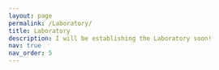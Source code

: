 ```yaml
---
layout: page
permalink: /Laboratory/
title: Laboratory
description: I will be establishing the Laboratory soon!
nav: true
nav_order: 5
---
```

